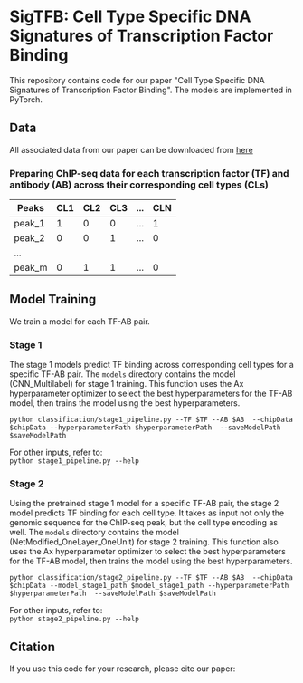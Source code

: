 # SigTFB: Cell Type Specific DNA Signatures of Transcription Factor Binding

This repository contains code for our paper "Cell Type Specific DNA Signatures of Transcription Factor Binding". The models are implemented in PyTorch.

## Data

All associated data from our paper can be downloaded from [here]()

### Preparing ChIP-seq data for each transcription factor (TF) and antibody (AB) across their corresponding cell types (CLs)

|Peaks | CL1 |  CL2 | CL3 | ... | CLN |
|----- | ----| ---- | ----| --- | --- |
|peak_1 |  1  |   0  |   0 | ... | 1  |
|peak_2 |  0  |   0  |   1 | ... | 0  |
|...			                            |
|peak_m |  0  |   1  |   1 | ... | 0  |


## Model Training 
We train a model for each TF-AB pair. 

### Stage 1
The stage 1 models predict TF binding across corresponding cell types for a specific TF-AB pair. The ``models`` directory contains the model (CNN_Multilabel) for stage 1 training. This function uses the Ax hyperparameter optimizer to select the best hyperparameters for the TF-AB model, then trains the model using the best hyperparameters.

``python classification/stage1_pipeline.py --TF $TF --AB $AB 
                                          --chipData $chipData
                                          --hyperparameterPath $hyperparameterPath 
                                          --saveModelPath $saveModelPath``
       
 For other inputs, refer to:     
``python stage1_pipeline.py --help``     

### Stage 2
Using the pretrained stage 1 model for a specific TF-AB pair, the stage 2 model predicts TF binding for each cell type. It takes as input not only the genomic sequence for the ChIP-seq peak, but the cell type encoding as well. The ``models`` directory contains the model (NetModified_OneLayer_OneUnit) for stage 2 training. This function also uses the Ax hyperparameter optimizer to select the best hyperparameters for the TF-AB model, then trains the model using the best hyperparameters.

``python classification/stage2_pipeline.py --TF $TF --AB $AB 
                                          --chipData $chipData
                                          --model_stage1_path $model_stage1_path
                                          --hyperparameterPath $hyperparameterPath 
                                          --saveModelPath $saveModelPath``
       
 For other inputs, refer to:     
``python stage2_pipeline.py --help``     

## Citation
If you use this code for your research, please cite our paper:

